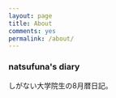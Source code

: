 ```yaml
---
layout: page
title: About
comments: yes
permalink: /about/
---
```



### natsufuna's diary

しがない大学院生の8月暦日記。



